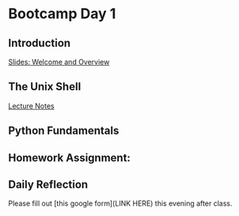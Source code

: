 # Bootcamp Day 1

## Introduction

[Slides: Welcome and Overview](https://docs.google.com/presentation/d/1TJpwKrwHDkiC_0HTydT_3UtmkJ4zhokD_YRrL-mxsEU/edit#slide=id.p)

## The Unix Shell

[Lecture Notes](../lectures/the-unix-shell/index.md)

## Python Fundamentals

<!---[Lecture Notes]()--->

## Homework Assignment: 



## Daily Reflection

Please fill out [this google form](LINK HERE) this evening after class.